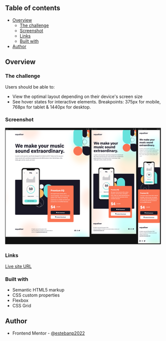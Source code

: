 ## Table of contents

- [Overview](#overview)
  - [The challenge](#the-challenge)
  - [Screenshot](#screenshot)
  - [Links](#links)
  - [Built with](#built-with)
- [Author](#author)

## Overview

### The challenge

Users should be able to:

- View the optimal layout depending on their device's screen size
- See hover states for interactive elements. Breakpoints: 375px for mobile, 768px for tablet & 1440px for desktop.

### Screenshot

![](./screenshot.png)

### Links

[Live site URL](https://your-live-site-url.com)

### Built with

- Semantic HTML5 markup
- CSS custom properties
- Flexbox
- CSS Grid

## Author

- Frontend Mentor - [@estebanp2022](https://www.frontendmentor.io/profile/estebanp2022)
